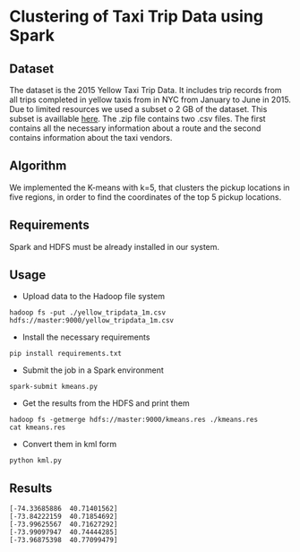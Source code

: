 # Clustering of Taxi Trip Data using Spark
## Dataset
The dataset is the 2015 Yellow Taxi Trip Data. It includes trip records from all trips completed in yellow taxis from in NYC from January to June in 2015. Due to limited resources we used a subset o 2 GB of the dataset. This subset is availlable [here](http://www.cslab.ntua.gr/courses/atds/yellow_trip_data.zip). The .zip file contains two .csv files. The first contains all the necessary information about a route and the second contains information about the taxi vendors.
## Algorithm
We implemented the K-means with k=5, that clusters the pickup locations in five regions, in order to find the coordinates of the top 5 pickup locations.
## Requirements
Spark and HDFS must be already installed in our system.
## Usage
* Upload data to the Hadoop file system
```
hadoop fs -put ./yellow_tripdata_1m.csv hdfs://master:9000/yellow_tripdata_1m.csv
```
* Install the necessary requirements
```
pip install requirements.txt
```
* Submit the job in a Spark environment
```
spark-submit kmeans.py
```
* Get the results from the HDFS and print them
```
hadoop fs -getmerge hdfs://master:9000/kmeans.res ./kmeans.res
cat kmeans.res 
```
* Convert them in kml form
```
python kml.py
```
## Results
```
[-74.33685886  40.71401562]
[-73.84222159  40.71854692]
[-73.99625567  40.71627292]
[-73.99097947  40.74444285]
[-73.96875398  40.77099479]
```
